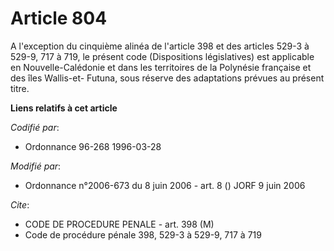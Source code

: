 # Article 804

A l'exception du cinquième alinéa de l'article 398 et des articles 529-3 à 529-9, 717 à 719, le présent code (Dispositions
législatives) est applicable en Nouvelle-Calédonie et dans les territoires de la Polynésie française et des îles Wallis-et-
Futuna, sous réserve des adaptations prévues au présent titre.

**Liens relatifs à cet article**

_Codifié par_:

  - Ordonnance 96-268 1996-03-28

_Modifié par_:

  - Ordonnance n°2006-673 du 8 juin 2006 - art. 8 () JORF 9 juin 2006

_Cite_:

  - CODE DE PROCEDURE PENALE - art. 398 (M)
  - Code de procédure pénale 398, 529-3 à 529-9, 717 à 719
